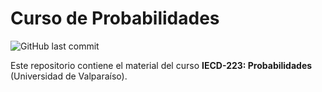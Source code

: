 # Curso de Probabilidades
![GitHub last commit](https://img.shields.io/github/last-commit/faosorios/Curso-Probabilidades)

Este repositorio contiene el material del curso **IECD-223: Probabilidades** (Universidad de Valparaíso).
